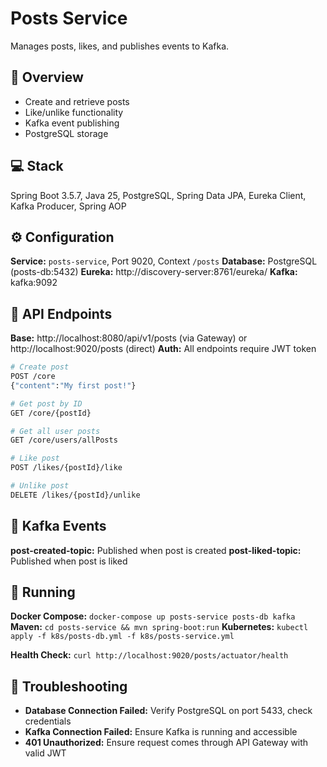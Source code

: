 # Posts Service

Manages posts, likes, and publishes events to Kafka.

## 🎯 Overview

- Create and retrieve posts
- Like/unlike functionality
- Kafka event publishing
- PostgreSQL storage

## 💻 Stack

Spring Boot 3.5.7, Java 25, PostgreSQL, Spring Data JPA, Eureka Client, Kafka Producer, Spring AOP

## ⚙️ Configuration

**Service:** `posts-service`, Port 9020, Context `/posts`
**Database:** PostgreSQL (posts-db:5432)
**Eureka:** http://discovery-server:8761/eureka/
**Kafka:** kafka:9092

## 📡 API Endpoints

**Base:** http://localhost:8080/api/v1/posts (via Gateway) or http://localhost:9020/posts (direct)
**Auth:** All endpoints require JWT token

```bash
# Create post
POST /core
{"content":"My first post!"}

# Get post by ID
GET /core/{postId}

# Get all user posts
GET /core/users/allPosts

# Like post
POST /likes/{postId}/like

# Unlike post
DELETE /likes/{postId}/unlike
```

## 🎯 Kafka Events

**post-created-topic:** Published when post is created
**post-liked-topic:** Published when post is liked

## 🚀 Running

**Docker Compose:** `docker-compose up posts-service posts-db kafka`
**Maven:** `cd posts-service && mvn spring-boot:run`
**Kubernetes:** `kubectl apply -f k8s/posts-db.yml -f k8s/posts-service.yml`

**Health Check:** `curl http://localhost:9020/posts/actuator/health`

## 🐛 Troubleshooting

- **Database Connection Failed:** Verify PostgreSQL on port 5433, check credentials
- **Kafka Connection Failed:** Ensure Kafka is running and accessible
- **401 Unauthorized:** Ensure request comes through API Gateway with valid JWT
